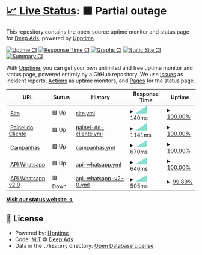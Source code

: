 # [📈 Live Status](https://status.deepads.com.br): <!--live status--> **🟧 Partial outage**

This repository contains the open-source uptime monitor and status page for [Deep Ads](https://deepads.com.br/), powered by [Upptime](https://github.com/upptime/upptime).

[![Uptime CI](https://github.com/Deep-Ads/status/workflows/Uptime%20CI/badge.svg)](https://github.com/Deep-Ads/status/actions?query=workflow%3A%22Uptime+CI%22)
[![Response Time CI](https://github.com/Deep-Ads/status/workflows/Response%20Time%20CI/badge.svg)](https://github.com/Deep-Ads/status/actions?query=workflow%3A%22Response+Time+CI%22)
[![Graphs CI](https://github.com/Deep-Ads/status/workflows/Graphs%20CI/badge.svg)](https://github.com/Deep-Ads/status/actions?query=workflow%3A%22Graphs+CI%22)
[![Static Site CI](https://github.com/Deep-Ads/status/workflows/Static%20Site%20CI/badge.svg)](https://github.com/Deep-Ads/status/actions?query=workflow%3A%22Static+Site+CI%22)
[![Summary CI](https://github.com/Deep-Ads/status/workflows/Summary%20CI/badge.svg)](https://github.com/Deep-Ads/status/actions?query=workflow%3A%22Summary+CI%22)

With [Upptime](https://upptime.js.org), you can get your own unlimited and free uptime monitor and status page, powered entirely by a GitHub repository. We use [Issues](https://github.com/Deep-Ads/status/issues) as incident reports, [Actions](https://github.com/Deep-Ads/status/actions) as uptime monitors, and [Pages](https://status.deepads.com.br) for the status page.

<!--start: status pages-->
<!-- This summary is generated by Upptime (https://github.com/upptime/upptime) -->
<!-- Do not edit this manually, your changes will be overwritten -->
<!-- prettier-ignore -->
| URL | Status | History | Response Time | Uptime |
| --- | ------ | ------- | ------------- | ------ |
| <img alt="" src="https://favicons.githubusercontent.com/www.deepads.com.br" height="13"> [Site](https://www.deepads.com.br) | 🟩 Up | [site.yml](https://github.com/Deep-Ads/status/commits/HEAD/history/site.yml) | <details><summary><img alt="Response time graph" src="./graphs/site/response-time-week.png" height="20"> 140ms</summary><br><a href="https://status.deepads.com.br/history/site"><img alt="Response time 140" src="https://img.shields.io/endpoint?url=https%3A%2F%2Fraw.githubusercontent.com%2FDeep-Ads%2Fstatus%2FHEAD%2Fapi%2Fsite%2Fresponse-time.json"></a><br><a href="https://status.deepads.com.br/history/site"><img alt="24-hour response time 140" src="https://img.shields.io/endpoint?url=https%3A%2F%2Fraw.githubusercontent.com%2FDeep-Ads%2Fstatus%2FHEAD%2Fapi%2Fsite%2Fresponse-time-day.json"></a><br><a href="https://status.deepads.com.br/history/site"><img alt="7-day response time 140" src="https://img.shields.io/endpoint?url=https%3A%2F%2Fraw.githubusercontent.com%2FDeep-Ads%2Fstatus%2FHEAD%2Fapi%2Fsite%2Fresponse-time-week.json"></a><br><a href="https://status.deepads.com.br/history/site"><img alt="30-day response time 140" src="https://img.shields.io/endpoint?url=https%3A%2F%2Fraw.githubusercontent.com%2FDeep-Ads%2Fstatus%2FHEAD%2Fapi%2Fsite%2Fresponse-time-month.json"></a><br><a href="https://status.deepads.com.br/history/site"><img alt="1-year response time 140" src="https://img.shields.io/endpoint?url=https%3A%2F%2Fraw.githubusercontent.com%2FDeep-Ads%2Fstatus%2FHEAD%2Fapi%2Fsite%2Fresponse-time-year.json"></a></details> | <details><summary><a href="https://status.deepads.com.br/history/site">100.00%</a></summary><a href="https://status.deepads.com.br/history/site"><img alt="All-time uptime 100.00%" src="https://img.shields.io/endpoint?url=https%3A%2F%2Fraw.githubusercontent.com%2FDeep-Ads%2Fstatus%2FHEAD%2Fapi%2Fsite%2Fuptime.json"></a><br><a href="https://status.deepads.com.br/history/site"><img alt="24-hour uptime 100.00%" src="https://img.shields.io/endpoint?url=https%3A%2F%2Fraw.githubusercontent.com%2FDeep-Ads%2Fstatus%2FHEAD%2Fapi%2Fsite%2Fuptime-day.json"></a><br><a href="https://status.deepads.com.br/history/site"><img alt="7-day uptime 100.00%" src="https://img.shields.io/endpoint?url=https%3A%2F%2Fraw.githubusercontent.com%2FDeep-Ads%2Fstatus%2FHEAD%2Fapi%2Fsite%2Fuptime-week.json"></a><br><a href="https://status.deepads.com.br/history/site"><img alt="30-day uptime 100.00%" src="https://img.shields.io/endpoint?url=https%3A%2F%2Fraw.githubusercontent.com%2FDeep-Ads%2Fstatus%2FHEAD%2Fapi%2Fsite%2Fuptime-month.json"></a><br><a href="https://status.deepads.com.br/history/site"><img alt="1-year uptime 100.00%" src="https://img.shields.io/endpoint?url=https%3A%2F%2Fraw.githubusercontent.com%2FDeep-Ads%2Fstatus%2FHEAD%2Fapi%2Fsite%2Fuptime-year.json"></a></details>
| <img alt="" src="https://favicons.githubusercontent.com/app.deeptools.com.br" height="13"> [Painel do Cliente](https://app.deeptools.com.br) | 🟩 Up | [painel-do-cliente.yml](https://github.com/Deep-Ads/status/commits/HEAD/history/painel-do-cliente.yml) | <details><summary><img alt="Response time graph" src="./graphs/painel-do-cliente/response-time-week.png" height="20"> 1141ms</summary><br><a href="https://status.deepads.com.br/history/painel-do-cliente"><img alt="Response time 1141" src="https://img.shields.io/endpoint?url=https%3A%2F%2Fraw.githubusercontent.com%2FDeep-Ads%2Fstatus%2FHEAD%2Fapi%2Fpainel-do-cliente%2Fresponse-time.json"></a><br><a href="https://status.deepads.com.br/history/painel-do-cliente"><img alt="24-hour response time 1141" src="https://img.shields.io/endpoint?url=https%3A%2F%2Fraw.githubusercontent.com%2FDeep-Ads%2Fstatus%2FHEAD%2Fapi%2Fpainel-do-cliente%2Fresponse-time-day.json"></a><br><a href="https://status.deepads.com.br/history/painel-do-cliente"><img alt="7-day response time 1141" src="https://img.shields.io/endpoint?url=https%3A%2F%2Fraw.githubusercontent.com%2FDeep-Ads%2Fstatus%2FHEAD%2Fapi%2Fpainel-do-cliente%2Fresponse-time-week.json"></a><br><a href="https://status.deepads.com.br/history/painel-do-cliente"><img alt="30-day response time 1141" src="https://img.shields.io/endpoint?url=https%3A%2F%2Fraw.githubusercontent.com%2FDeep-Ads%2Fstatus%2FHEAD%2Fapi%2Fpainel-do-cliente%2Fresponse-time-month.json"></a><br><a href="https://status.deepads.com.br/history/painel-do-cliente"><img alt="1-year response time 1141" src="https://img.shields.io/endpoint?url=https%3A%2F%2Fraw.githubusercontent.com%2FDeep-Ads%2Fstatus%2FHEAD%2Fapi%2Fpainel-do-cliente%2Fresponse-time-year.json"></a></details> | <details><summary><a href="https://status.deepads.com.br/history/painel-do-cliente">100.00%</a></summary><a href="https://status.deepads.com.br/history/painel-do-cliente"><img alt="All-time uptime 100.00%" src="https://img.shields.io/endpoint?url=https%3A%2F%2Fraw.githubusercontent.com%2FDeep-Ads%2Fstatus%2FHEAD%2Fapi%2Fpainel-do-cliente%2Fuptime.json"></a><br><a href="https://status.deepads.com.br/history/painel-do-cliente"><img alt="24-hour uptime 100.00%" src="https://img.shields.io/endpoint?url=https%3A%2F%2Fraw.githubusercontent.com%2FDeep-Ads%2Fstatus%2FHEAD%2Fapi%2Fpainel-do-cliente%2Fuptime-day.json"></a><br><a href="https://status.deepads.com.br/history/painel-do-cliente"><img alt="7-day uptime 100.00%" src="https://img.shields.io/endpoint?url=https%3A%2F%2Fraw.githubusercontent.com%2FDeep-Ads%2Fstatus%2FHEAD%2Fapi%2Fpainel-do-cliente%2Fuptime-week.json"></a><br><a href="https://status.deepads.com.br/history/painel-do-cliente"><img alt="30-day uptime 100.00%" src="https://img.shields.io/endpoint?url=https%3A%2F%2Fraw.githubusercontent.com%2FDeep-Ads%2Fstatus%2FHEAD%2Fapi%2Fpainel-do-cliente%2Fuptime-month.json"></a><br><a href="https://status.deepads.com.br/history/painel-do-cliente"><img alt="1-year uptime 100.00%" src="https://img.shields.io/endpoint?url=https%3A%2F%2Fraw.githubusercontent.com%2FDeep-Ads%2Fstatus%2FHEAD%2Fapi%2Fpainel-do-cliente%2Fuptime-year.json"></a></details>
| <img alt="" src="https://favicons.githubusercontent.com/lancamento.deepads.com.br" height="13"> [Campanhas](https://lancamento.deepads.com.br) | 🟩 Up | [campanhas.yml](https://github.com/Deep-Ads/status/commits/HEAD/history/campanhas.yml) | <details><summary><img alt="Response time graph" src="./graphs/campanhas/response-time-week.png" height="20"> 670ms</summary><br><a href="https://status.deepads.com.br/history/campanhas"><img alt="Response time 670" src="https://img.shields.io/endpoint?url=https%3A%2F%2Fraw.githubusercontent.com%2FDeep-Ads%2Fstatus%2FHEAD%2Fapi%2Fcampanhas%2Fresponse-time.json"></a><br><a href="https://status.deepads.com.br/history/campanhas"><img alt="24-hour response time 670" src="https://img.shields.io/endpoint?url=https%3A%2F%2Fraw.githubusercontent.com%2FDeep-Ads%2Fstatus%2FHEAD%2Fapi%2Fcampanhas%2Fresponse-time-day.json"></a><br><a href="https://status.deepads.com.br/history/campanhas"><img alt="7-day response time 670" src="https://img.shields.io/endpoint?url=https%3A%2F%2Fraw.githubusercontent.com%2FDeep-Ads%2Fstatus%2FHEAD%2Fapi%2Fcampanhas%2Fresponse-time-week.json"></a><br><a href="https://status.deepads.com.br/history/campanhas"><img alt="30-day response time 670" src="https://img.shields.io/endpoint?url=https%3A%2F%2Fraw.githubusercontent.com%2FDeep-Ads%2Fstatus%2FHEAD%2Fapi%2Fcampanhas%2Fresponse-time-month.json"></a><br><a href="https://status.deepads.com.br/history/campanhas"><img alt="1-year response time 670" src="https://img.shields.io/endpoint?url=https%3A%2F%2Fraw.githubusercontent.com%2FDeep-Ads%2Fstatus%2FHEAD%2Fapi%2Fcampanhas%2Fresponse-time-year.json"></a></details> | <details><summary><a href="https://status.deepads.com.br/history/campanhas">100.00%</a></summary><a href="https://status.deepads.com.br/history/campanhas"><img alt="All-time uptime 100.00%" src="https://img.shields.io/endpoint?url=https%3A%2F%2Fraw.githubusercontent.com%2FDeep-Ads%2Fstatus%2FHEAD%2Fapi%2Fcampanhas%2Fuptime.json"></a><br><a href="https://status.deepads.com.br/history/campanhas"><img alt="24-hour uptime 100.00%" src="https://img.shields.io/endpoint?url=https%3A%2F%2Fraw.githubusercontent.com%2FDeep-Ads%2Fstatus%2FHEAD%2Fapi%2Fcampanhas%2Fuptime-day.json"></a><br><a href="https://status.deepads.com.br/history/campanhas"><img alt="7-day uptime 100.00%" src="https://img.shields.io/endpoint?url=https%3A%2F%2Fraw.githubusercontent.com%2FDeep-Ads%2Fstatus%2FHEAD%2Fapi%2Fcampanhas%2Fuptime-week.json"></a><br><a href="https://status.deepads.com.br/history/campanhas"><img alt="30-day uptime 100.00%" src="https://img.shields.io/endpoint?url=https%3A%2F%2Fraw.githubusercontent.com%2FDeep-Ads%2Fstatus%2FHEAD%2Fapi%2Fcampanhas%2Fuptime-month.json"></a><br><a href="https://status.deepads.com.br/history/campanhas"><img alt="1-year uptime 100.00%" src="https://img.shields.io/endpoint?url=https%3A%2F%2Fraw.githubusercontent.com%2FDeep-Ads%2Fstatus%2FHEAD%2Fapi%2Fcampanhas%2Fuptime-year.json"></a></details>
| <img alt="" src="https://favicons.githubusercontent.com/api.deepads.com.br" height="13"> [API Whatsapp](https://api.deepads.com.br) | 🟩 Up | [api-whatsapp.yml](https://github.com/Deep-Ads/status/commits/HEAD/history/api-whatsapp.yml) | <details><summary><img alt="Response time graph" src="./graphs/api-whatsapp/response-time-week.png" height="20"> 646ms</summary><br><a href="https://status.deepads.com.br/history/api-whatsapp"><img alt="Response time 646" src="https://img.shields.io/endpoint?url=https%3A%2F%2Fraw.githubusercontent.com%2FDeep-Ads%2Fstatus%2FHEAD%2Fapi%2Fapi-whatsapp%2Fresponse-time.json"></a><br><a href="https://status.deepads.com.br/history/api-whatsapp"><img alt="24-hour response time 646" src="https://img.shields.io/endpoint?url=https%3A%2F%2Fraw.githubusercontent.com%2FDeep-Ads%2Fstatus%2FHEAD%2Fapi%2Fapi-whatsapp%2Fresponse-time-day.json"></a><br><a href="https://status.deepads.com.br/history/api-whatsapp"><img alt="7-day response time 646" src="https://img.shields.io/endpoint?url=https%3A%2F%2Fraw.githubusercontent.com%2FDeep-Ads%2Fstatus%2FHEAD%2Fapi%2Fapi-whatsapp%2Fresponse-time-week.json"></a><br><a href="https://status.deepads.com.br/history/api-whatsapp"><img alt="30-day response time 646" src="https://img.shields.io/endpoint?url=https%3A%2F%2Fraw.githubusercontent.com%2FDeep-Ads%2Fstatus%2FHEAD%2Fapi%2Fapi-whatsapp%2Fresponse-time-month.json"></a><br><a href="https://status.deepads.com.br/history/api-whatsapp"><img alt="1-year response time 646" src="https://img.shields.io/endpoint?url=https%3A%2F%2Fraw.githubusercontent.com%2FDeep-Ads%2Fstatus%2FHEAD%2Fapi%2Fapi-whatsapp%2Fresponse-time-year.json"></a></details> | <details><summary><a href="https://status.deepads.com.br/history/api-whatsapp">100.00%</a></summary><a href="https://status.deepads.com.br/history/api-whatsapp"><img alt="All-time uptime 100.00%" src="https://img.shields.io/endpoint?url=https%3A%2F%2Fraw.githubusercontent.com%2FDeep-Ads%2Fstatus%2FHEAD%2Fapi%2Fapi-whatsapp%2Fuptime.json"></a><br><a href="https://status.deepads.com.br/history/api-whatsapp"><img alt="24-hour uptime 100.00%" src="https://img.shields.io/endpoint?url=https%3A%2F%2Fraw.githubusercontent.com%2FDeep-Ads%2Fstatus%2FHEAD%2Fapi%2Fapi-whatsapp%2Fuptime-day.json"></a><br><a href="https://status.deepads.com.br/history/api-whatsapp"><img alt="7-day uptime 100.00%" src="https://img.shields.io/endpoint?url=https%3A%2F%2Fraw.githubusercontent.com%2FDeep-Ads%2Fstatus%2FHEAD%2Fapi%2Fapi-whatsapp%2Fuptime-week.json"></a><br><a href="https://status.deepads.com.br/history/api-whatsapp"><img alt="30-day uptime 100.00%" src="https://img.shields.io/endpoint?url=https%3A%2F%2Fraw.githubusercontent.com%2FDeep-Ads%2Fstatus%2FHEAD%2Fapi%2Fapi-whatsapp%2Fuptime-month.json"></a><br><a href="https://status.deepads.com.br/history/api-whatsapp"><img alt="1-year uptime 100.00%" src="https://img.shields.io/endpoint?url=https%3A%2F%2Fraw.githubusercontent.com%2FDeep-Ads%2Fstatus%2FHEAD%2Fapi%2Fapi-whatsapp%2Fuptime-year.json"></a></details>
| <img alt="" src="https://favicons.githubusercontent.com/wpp.deepads.com.br" height="13"> [API Whatsapp v2.0](https://wpp.deepads.com.br) | 🟥 Down | [api-whatsapp-v2-0.yml](https://github.com/Deep-Ads/status/commits/HEAD/history/api-whatsapp-v2-0.yml) | <details><summary><img alt="Response time graph" src="./graphs/api-whatsapp-v2-0/response-time-week.png" height="20"> 505ms</summary><br><a href="https://status.deepads.com.br/history/api-whatsapp-v2-0"><img alt="Response time 505" src="https://img.shields.io/endpoint?url=https%3A%2F%2Fraw.githubusercontent.com%2FDeep-Ads%2Fstatus%2FHEAD%2Fapi%2Fapi-whatsapp-v2-0%2Fresponse-time.json"></a><br><a href="https://status.deepads.com.br/history/api-whatsapp-v2-0"><img alt="24-hour response time 505" src="https://img.shields.io/endpoint?url=https%3A%2F%2Fraw.githubusercontent.com%2FDeep-Ads%2Fstatus%2FHEAD%2Fapi%2Fapi-whatsapp-v2-0%2Fresponse-time-day.json"></a><br><a href="https://status.deepads.com.br/history/api-whatsapp-v2-0"><img alt="7-day response time 505" src="https://img.shields.io/endpoint?url=https%3A%2F%2Fraw.githubusercontent.com%2FDeep-Ads%2Fstatus%2FHEAD%2Fapi%2Fapi-whatsapp-v2-0%2Fresponse-time-week.json"></a><br><a href="https://status.deepads.com.br/history/api-whatsapp-v2-0"><img alt="30-day response time 505" src="https://img.shields.io/endpoint?url=https%3A%2F%2Fraw.githubusercontent.com%2FDeep-Ads%2Fstatus%2FHEAD%2Fapi%2Fapi-whatsapp-v2-0%2Fresponse-time-month.json"></a><br><a href="https://status.deepads.com.br/history/api-whatsapp-v2-0"><img alt="1-year response time 505" src="https://img.shields.io/endpoint?url=https%3A%2F%2Fraw.githubusercontent.com%2FDeep-Ads%2Fstatus%2FHEAD%2Fapi%2Fapi-whatsapp-v2-0%2Fresponse-time-year.json"></a></details> | <details><summary><a href="https://status.deepads.com.br/history/api-whatsapp-v2-0">99.89%</a></summary><a href="https://status.deepads.com.br/history/api-whatsapp-v2-0"><img alt="All-time uptime 99.89%" src="https://img.shields.io/endpoint?url=https%3A%2F%2Fraw.githubusercontent.com%2FDeep-Ads%2Fstatus%2FHEAD%2Fapi%2Fapi-whatsapp-v2-0%2Fuptime.json"></a><br><a href="https://status.deepads.com.br/history/api-whatsapp-v2-0"><img alt="24-hour uptime 99.89%" src="https://img.shields.io/endpoint?url=https%3A%2F%2Fraw.githubusercontent.com%2FDeep-Ads%2Fstatus%2FHEAD%2Fapi%2Fapi-whatsapp-v2-0%2Fuptime-day.json"></a><br><a href="https://status.deepads.com.br/history/api-whatsapp-v2-0"><img alt="7-day uptime 99.89%" src="https://img.shields.io/endpoint?url=https%3A%2F%2Fraw.githubusercontent.com%2FDeep-Ads%2Fstatus%2FHEAD%2Fapi%2Fapi-whatsapp-v2-0%2Fuptime-week.json"></a><br><a href="https://status.deepads.com.br/history/api-whatsapp-v2-0"><img alt="30-day uptime 99.89%" src="https://img.shields.io/endpoint?url=https%3A%2F%2Fraw.githubusercontent.com%2FDeep-Ads%2Fstatus%2FHEAD%2Fapi%2Fapi-whatsapp-v2-0%2Fuptime-month.json"></a><br><a href="https://status.deepads.com.br/history/api-whatsapp-v2-0"><img alt="1-year uptime 99.89%" src="https://img.shields.io/endpoint?url=https%3A%2F%2Fraw.githubusercontent.com%2FDeep-Ads%2Fstatus%2FHEAD%2Fapi%2Fapi-whatsapp-v2-0%2Fuptime-year.json"></a></details>

<!--end: status pages-->

[**Visit our status website →**](https://status.deepads.com.br)

## 📄 License

- Powered by: [Upptime](https://github.com/upptime/upptime)
- Code: [MIT](./LICENSE) © [Deep Ads](https://deepads.com.br/)
- Data in the `./history` directory: [Open Database License](https://opendatacommons.org/licenses/odbl/1-0/)
